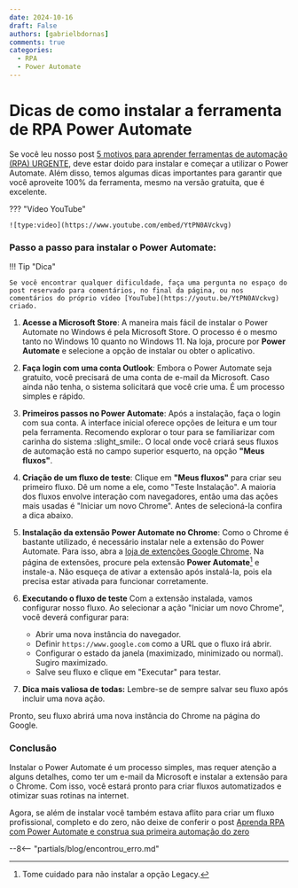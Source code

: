 ```yaml
---
date: 2024-10-16
draft: False
authors: [gabrielbdornas]
comments: true
categories:
  - RPA
  - Power Automate
---
```


# Dicas de como instalar a ferramenta de RPA Power Automate

Se você leu nosso post [5 motivos para aprender ferramentas de automação (RPA) URGENTE](../posts/20240914_5_motivos_para_aprender_automacao.md), deve estar doido para instalar e começar a utilizar o Power Automate.
Além disso, temos algumas dicas importantes para garantir que você aproveite 100% da ferramenta, mesmo na versão gratuita, que é excelente.

<!-- more -->

??? "Vídeo YouTube"

    ![type:video](https://www.youtube.com/embed/YtPN0AVckvg)

### Passo a passo para instalar o Power Automate:

!!! Tip "Dica"

    Se você encontrar qualquer dificuldade, faça uma pergunta no espaço do post reservado para comentários, no final da página, ou nos comentários do próprio vídeo [YouTube](https://youtu.be/YtPN0AVckvg) criado.

1. **Acesse a Microsoft Store**:
A maneira mais fácil de instalar o Power Automate no Windows é pela Microsoft Store.
O processo é o mesmo tanto no Windows 10 quanto no Windows 11.
Na loja, procure por **Power Automate** e selecione a opção de instalar ou obter o aplicativo.


2. **Faça login com uma conta Outlook**:
Embora o Power Automate seja gratuito, você precisará de uma conta de e-mail da Microsoft.
Caso ainda não tenha, o sistema solicitará que você crie uma.
É um processo simples e rápido.

3. **Primeiros passos no Power Automate**:
Após a instalação, faça o login com sua conta.
A interface inicial oferece opções de leitura e um tour pela ferramenta.
Recomendo explorar o tour para se familiarizar com carinha do sistema :slight_smile:.
O local onde você criará seus fluxos de automação está no campo superior esquerto, na opção **"Meus fluxos"**.

4. **Criação de um fluxo de teste**:
Clique em **"Meus fluxos"** para criar seu primeiro fluxo.
Dê um nome a ele, como "Teste Instalação".
A maioria dos fluxos envolve interação com navegadores, então uma das ações mais usadas é "Iniciar um novo Chrome".
Antes de selecioná-la confira a dica abaixo.

5. **Instalação da extensão Power Automate no Chrome**:
Como o Chrome é bastante utilizado, é necessário instalar nele a extensão do Power Automate.
Para isso, abra a [loja de extenções Google Chrome](https://chromewebstore.google.com/).
Na página de extensões, procure pela extensão **Power Automate**[^1] e instale-a.
Não esqueça de ativar a extensão após instalá-la, pois ela precisa estar ativada para funcionar corretamente.

6. **Executando o fluxo de teste**
Com a extensão instalada, vamos configurar nosso fluxo.
Ao selecionar a ação "Iniciar um novo Chrome", você deverá configurar para:
    - Abrir uma nova instância do navegador.
    - Definir `https://www.google.com` como a URL que o fluxo irá abrir.
    - Configurar o estado da janela (maximizado, minimizado ou normal). Sugiro maximizado.
    - Salve seu fluxo e clique em "Executar" para testar.

7. **Dica mais valiosa de todas:** Lembre-se de sempre salvar seu fluxo após incluir uma nova ação.

Pronto, seu fluxo abrirá uma nova instância do Chrome na página do Google.

### Conclusão

Instalar o Power Automate é um processo simples, mas requer atenção a alguns detalhes, como ter um e-mail da Microsoft e instalar a extensão para o Chrome.
Com isso, você estará pronto para criar fluxos automatizados e otimizar suas rotinas na internet.

Agora, se além de instalar você também estava aflito para criar um fluxo profissional, completo e do zero, não deixe de conferir o post [Aprenda RPA com Power Automate e construa sua primeira automação do zero](../posts/20241001_aprenda_rpa_com_power_automate_e_construa_sua_primeira_automacao_do_zero.md)

--8<-- "partials/blog/encontrou_erro.md"

[^1]: Tome cuidado para não instalar a opção Legacy.
